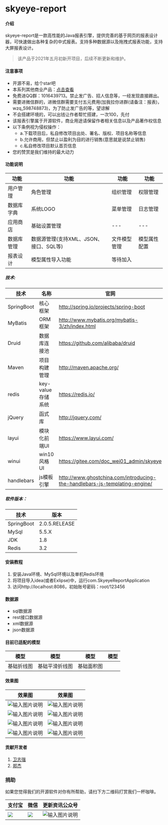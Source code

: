 # skyeye-report

#### 介绍
skyeye-report是一款高性能的Java报表引擎，提供完善的基于网页的报表设计器，可快速做出各种复杂的中式报表。支持多种数据源以及拖拽式报表功能，支持大屏报表设计。

> 该产品于2021年五月初新开项目，后续不断更新和维护。

#### 注意事项

- 开源不易，给个star吧
- 本系列其他商业产品：[点击查看](https://docs.qq.com/doc/DQlRxcVRMWWVjbU1i?_from=1&disableReturnList=1)
- 免费进QQ群：1016439713。禁止发广告、招人信息等，一经发现直接踢出。
- 需要进微信群的，进微信群需要支付五元费用(加我拉你进群(请备注：报表)，wzq_598748873)，为了防止发广告的等，望谅解
- 不会搭建环境的，可以出钱让作者帮忙搭建，一次100，先付
- 该报表引擎属于开源软件，商业用途请保留作者相关信息以及产品著作权信息
- 以下条例视为侵权操作：
    - a.下载项目后，私自修改项目出处、署名、版权、项目名称等信息
    - b.允许商用，但禁止以盈利为目的进行销售(意思就是说禁止销售)
    - c.私自修改项目默认首页信息
- 您的赞赏是我们维持的最大动力

#### 功能说明

|功能|功能|功能|功能|
| ------------- | ------------- | ------------- | ------------- |
|用户管理|角色管理|组织管理|权限管理|
|数据库字典|系统LOGO|菜单管理|日志管理|
|应用商店|基础设置管理|---|---|
|数据库管理|数据源管理(支持XML、JSON、接口、SQL等)|文件模型管理|模型属性配置|
|报表设计|模型属性导入功能|等待加入||

##### 技术:

技术|名称|官网
---|---|---
SpringBoot|核心框架|http://spring.io/projects/spring-boot
MyBatis|ORM框架|http://www.mybatis.org/mybatis-3/zh/index.html
Druid|数据库连接池|https://github.com/alibaba/druid
Maven|项目构建管理|http://maven.apache.org/
redis|key-value存储系统|https://redis.io/
jQuery|函式库|http://jquery.com/
layui|模块化前端UI|https://www.layui.com/
winui|win10风格UI|https://gitee.com/doc_wei01_admin/skyeye
handlebars|js模板引擎|http://www.ghostchina.com/introducing-the-handlebars-js-templating-engine/

##### 软件版本：

技术|版本
---|---
SpringBoot|2.0.5.RELEASE
MySql|5.5.X
JDK|1.8
Redis|3.2

#### 安装教程

1.  安装Java环境、MySql环境以及单机Redis环境
2.  将项目导入idea(或者Exlipse)中，运行com.SkyeyeReportApplication
3.  访问http://localhost:8086，初始账号密码：root/123456

#### 数据源

- sql数据源
- rest接口数据源
- xml数据源
- json数据源

#### 目前已适配的模型

|模型|模型|模型|模型|
| ------------- | ------------- | ------------- | ------------- |
|基础折线图|基础平滑折线图|基础面积图||

#### 效果图

|效果图|效果图|
| ------------- | ------------- |
|![输入图片说明](https://images.gitee.com/uploads/images/2021/0509/215923_b1694e7a_1541735.png "屏幕截图.png")|![输入图片说明](https://images.gitee.com/uploads/images/2021/0509/215939_0cd740c8_1541735.png "屏幕截图.png")|
|![输入图片说明](https://images.gitee.com/uploads/images/2021/0509/220142_0ace6ff3_1541735.png "屏幕截图.png")|![输入图片说明](https://images.gitee.com/uploads/images/2021/0530/112630_49d03cef_1541735.png "屏幕截图.png")|
|![输入图片说明](https://images.gitee.com/uploads/images/2021/0705/222347_bfa3d3f6_1541735.png "屏幕截图.png")|![输入图片说明](https://images.gitee.com/uploads/images/2021/0705/222410_b097d159_1541735.png "屏幕截图.png")|
|![输入图片说明](https://images.gitee.com/uploads/images/2021/0705/222502_4283cfef_1541735.png "屏幕截图.png")|![输入图片说明](https://images.gitee.com/uploads/images/2021/0705/222440_d985e7f3_1541735.png "屏幕截图.png")|

#### 贡献开发者

1.  [卫志强](https://gitee.com/doc_wei01_admin)
2.  [郑杰](https://gitee.com/Jadan-Z)


### 捐助
如果您觉得我们的开源软件对你有所帮助，请扫下方二维码打赏我们一杯咖啡。

| 支付宝 | 微信 | 更新资讯公众号 |
| ------ | ---- | ---- |
| ![      ](https://images.gitee.com/uploads/images/2019/1016/094014_96f92c56_1541735.png "微信截图_20191016093832.png") | ![     ](https://images.gitee.com/uploads/images/2019/1016/094025_65ba24f0_1541735.png "微信截图_20191016093850.png")|![输入图片说明](https://images.gitee.com/uploads/images/2021/0320/091531_8c3ba4d8_1541735.jpeg "qrcode_for_gh_e7f97ff1beda_430.jpg")|
